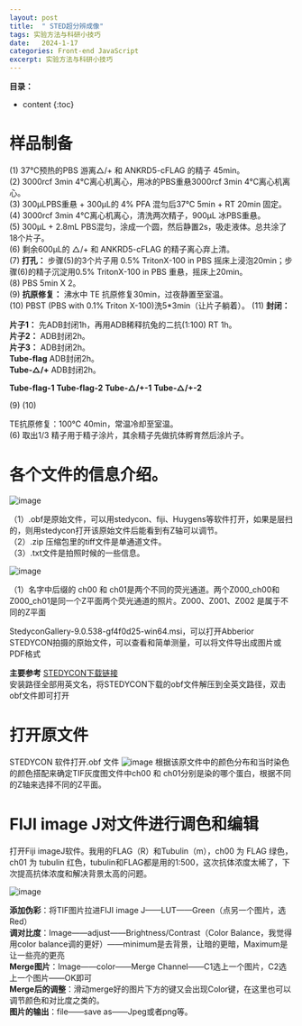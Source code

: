 ```yaml
---
layout: post
title:  " STED超分辨成像"
tags: 实验方法与科研小技巧
date:   2024-1-17
categories: Front-end JavaScript
excerpt: 实验方法与科研小技巧
---
```



**目录：**

* content
{:toc}

# 样品制备

(1) 37℃预热的PBS 游离△/+ 和 ANKRD5-cFLAG 的精子 45min。 <br>
(2) 3000rcf 3min 4℃离心机离心，用冰的PBS重悬3000rcf 3min 4℃离心机离心。 <br>
(3) 300μLPBS重悬 + 300μL的 4% PFA 混匀后37℃ 5min + RT 20min 固定。<br>
(4) 3000rcf 3min 4℃离心机离心，清洗两次精子，900μL 冰PBS重悬。<br>
(5) 300μL + 2.8mL PBS混匀，涂成一个圆，然后静置2s，吸走液体。总共涂了18个片子。<br>
(6) 剩余600μL的 △/+ 和 ANKRD5-cFLAG 的精子离心弃上清。<br>
(7) **打孔：** 步骤(5)的3个片子用 0.5% TritonX-100 in PBS 摇床上浸泡20min；步骤(6)的精子沉淀用0.5% TritonX-100 in PBS 重悬，摇床上20min。<br>
(8) PBS 5min X 2。<br>
(9) **抗原修复：** 沸水中 TE 抗原修复30min，过夜静置至室温。<br>
(10) PBST (PBS with 0.1% Triton X-100)洗5*3min（让片子躺着）。
(11) **封闭：**

**片子1：** 先ADB封闭1h，再用ADB稀释抗兔的二抗(1:100) RT 1h。<br>
**片子2：** ADB封闭2h。<br>
**片子3：** ADB封闭2h。<br>
**Tube-flag** ADB封闭2h。<br>
**Tube-△/+** ADB封闭2h。<br>

**Tube-flag-1**
**Tube-flag-2**
**Tube-△/+-1**
**Tube-△/+-2**


(9)
(10)





TE抗原修复：100℃ 40min，常温冷却至室温。<br>
(6) 取出1/3 精子用于精子涂片，其余精子先做抗体孵育然后涂片子。 <br>

# 各个文件的信息介绍。

![image](https://github.com/yushuntai/yushuntai.github.io/assets/61654690/03d092c5-a5be-4ed8-9586-246202b3c328)


（1）.obf是原始文件，可以用stedycon、fiji、Huygens等软件打开，如果是层扫的，则用stedycon打开该原始文件后能看到有Z轴可以调节。<br>（2）.zip 压缩包里的tiff文件是单通道文件。<br>（3）.txt文件是拍照时候的一些信息。<br>

![image](https://github.com/yushuntai/yushuntai.github.io/assets/61654690/00cdcdbb-c027-4c8f-8eea-1519dd9b3d12)

（1）名字中后缀的 ch00 和 ch01是两个不同的荧光通道。两个Z000_ch00和Z000_ch01是同一个Z平面两个荧光通道的照片。Z000、Z001、Z002 是属于不同的Z平面<br>


StedyconGallery-9.0.538-gf4f0d25-win64.msi，可以打开Abberior STEDYCON拍摄的原始文件，可以查看和简单测量，可以将文件导出成图片或PDF格式

**主要参考** [STEDYCON下载链接](https://cloud.tsinghua.edu.cn/f/e82232f882fc47c39eb7/)   
安装路径全部用英文名，将STEDYCON下载的obf文件解压到全英文路径，双击obf文件即可打开

# 打开原文件

STEDYCON 软件打开.obf 文件
![image](https://github.com/yushuntai/yushuntai.github.io/assets/61654690/0cf0fd68-fe7e-41a4-a1b6-01c39c3a583e)
根据该原文件中的颜色分布和当时染色的颜色搭配来确定TIF灰度图文件中ch00 和 ch01分别是染的哪个蛋白，根据不同的Z轴来选择不同的Z平面。

# FIJI image J对文件进行调色和编辑

打开Fiji imageJ软件。我用的FLAG（R）和Tubulin（m），ch00 为 FLAG 绿色，ch01 为 tubulin 红色，tubulin和FLAG都是用的1:500，这次抗体浓度太稀了，下次提高抗体浓度和解决背景太高的问题。

![image](https://github.com/yushuntai/yushuntai.github.io/assets/61654690/a795b8f7-c3a9-4dab-8d5b-fa7533ea721b)


**添加伪彩**：将TIF图片拉进FIJI image J——LUT——Green（点另一个图片，选Red）<br>
**调对比度**：Image——adjust——Brightness/Contrast（Color Balance，我觉得用color balance调的更好）——minimum是去背景，让暗的更暗，Maximum是让一些亮的更亮<br>
**Merge图片**：Image——color——Merge Channel——C1选上一个图片，C2选上一个图片——OK即可<br>
**Merge后的调整**：滑动merge好的图片下方的键又会出现Color键，在这里也可以调节颜色和对比度之类的。<br>
**图片的输出**：file——save as——Jpeg或者png等。<br>







